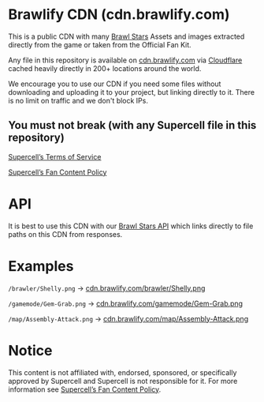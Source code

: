 # Brawlify CDN (cdn.brawlify.com)
This is a public CDN with many [Brawl Stars](https://supercell.com/en/games/brawlstars/) Assets and images extracted directly from the game or taken from the Official Fan Kit.

Any file in this repository is available on [cdn.brawlify.com](https://cdn.brawlify.com/) via [Cloudflare](https://www.cloudflare.com/network/) cached heavily directly in 200+ locations around the world.

We encourage you to use our CDN if you need some files without downloading and uploading it to your project, but linking directly to it. There is no limit on traffic and we don't block IPs.

## You must not break (with any Supercell file in this repository)
[Supercell’s Terms of Service](https://supercell.com/en/terms-of-service/)

[Supercell’s Fan Content Policy](https://supercell.com/en/fan-content-policy/)


# API
It is best to use this CDN with our [Brawl Stars API](https://brawlapi.com/) which links directly to file paths on this CDN from responses.

# Examples
`/brawler/Shelly.png` -> [cdn.brawlify.com/brawler/Shelly.png](https://cdn.brawlify.com/brawler/Shelly.png)

`/gamemode/Gem-Grab.png` -> [cdn.brawlify.com/gamemode/Gem-Grab.png](https://cdn.brawlify.com/gamemode/Gem-Grab.png)

`/map/Assembly-Attack.png` -> [cdn.brawlify.com/map/Assembly-Attack.png](https://cdn.brawlify.com/map/Assembly-Attack.png)

# Notice
This content is not affiliated with, endorsed, sponsored, or specifically approved by Supercell and Supercell is not responsible for it.
For more information see [Supercell’s Fan Content Policy](https://supercell.com/en/fan-content-policy/).
